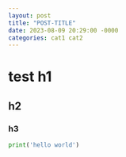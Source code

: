 ```yaml
---
layout: post
title: "POST-TITLE"
date: 2023-08-09 20:29:00 -0000
categories: cat1 cat2
---
```


# test h1

## h2

### h3

```python
print('hello world')
```
